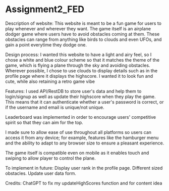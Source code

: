 # Assignment2_FED

Description of website:
This website is meant to be a fun game for users to play whenever and wherever they want. The game itself is an airplane dodger game where users have to avoid obstacles coming at them. These obstacles can range from anything like birds to clouds and even UFOs, and gain a point everytime they dodge one. 

Design process:
I wanted this website to have a light and airy feel, so I chose a white and blue colour scheme so that it matches the theme of the game, which is flying a plane through the sky and avoiding obstacles. Wherever possible, I chose to use clouds to display details such as in the profile page where it displays the highscore. I wanted it to look fun and cute, while also retaining a retro game vibe

Features:
I used API/RestDB to store user's data and help them to login/signup as well as update their highscore when they play the game. This means that it can authenticate whether a user's password is correct, or if the username and email is unique/not unique.

Leaderboard was implemented in order to encourage users' competitive spirit so that they can aim for the top. 

I made sure to allow ease of use throughout all platforms so users can access it from any device; for example, features like the hamburger menu and the ability to adapt to any browser size to ensure a pleasant experience. 

The game itself is compatible even on mobile as it enables touch and swiping to allow player to control the plane. 

To implement in future:
Display user rank in the profile page. 
Different sized obstacles. 
Update user data form.

Credits:
ChatGPT to fix my updateHighScores function and for content idea
